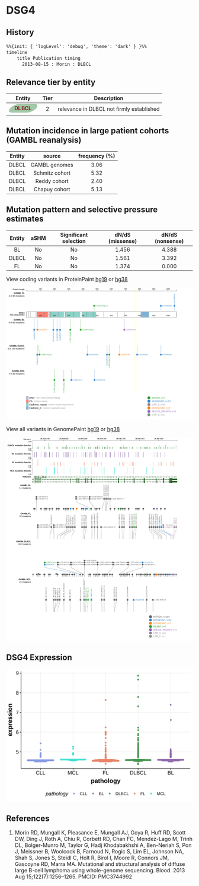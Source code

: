 # DSG4

## History

```mermaid
%%{init: { 'logLevel': 'debug', 'theme': 'dark' } }%%
timeline
    title Publication timing
      2013-08-15 : Morin : DLBCL
```

## Relevance tier by entity

|Entity|Tier|Description                              |
|:------:|:----:|-----------------------------------------|
|![DLBCL](images/icons/DLBCL_tier2.png) |2   |relevance in DLBCL not firmly established|

## Mutation incidence in large patient cohorts (GAMBL reanalysis)

|Entity|source        |frequency (%)|
|:------:|:--------------:|:-------------:|
|DLBCL |GAMBL genomes |3.06         |
|DLBCL |Schmitz cohort|5.32         |
|DLBCL |Reddy cohort  |2.40         |
|DLBCL |Chapuy cohort |5.13         |

## Mutation pattern and selective pressure estimates

|Entity|aSHM|Significant selection|dN/dS (missense)|dN/dS (nonsense)|
|:------:|:----:|:---------------------:|:----------------:|:----------------:|
|BL    |No  |No                   |1.456           |4.388           |
|DLBCL |No  |No                   |1.561           |3.392           |
|FL    |No  |No                   |1.374           |0.000           |




View coding variants in ProteinPaint [hg19](https://morinlab.github.io/LLMPP/GAMBL/DSG4_protein.html)  or [hg38](https://morinlab.github.io/LLMPP/GAMBL/DSG4_protein_hg38.html)

![](images/proteinpaint/DSG4_NM_001134453.svg)

View all variants in GenomePaint [hg19](https://morinlab.github.io/LLMPP/GAMBL/DSG4.html)  or [hg38](https://morinlab.github.io/LLMPP/GAMBL/DSG4_hg38.html)

![](images/proteinpaint/DSG4.svg)

## DSG4 Expression
![](images/gene_expression/DSG4_by_pathology.svg)
<!-- ORIGIN: morinMutationalStructuralAnalysis2013 -->
<!-- DLBCL: morinMutationalStructuralAnalysis2013 -->

## References
1.  Morin RD, Mungall K, Pleasance E, Mungall AJ, Goya R, Huff RD, Scott DW, Ding J, Roth A, Chiu R, Corbett RD, Chan FC, Mendez-Lago M, Trinh DL, Bolger-Munro M, Taylor G, Hadj Khodabakhshi A, Ben-Neriah S, Pon J, Meissner B, Woolcock B, Farnoud N, Rogic S, Lim EL, Johnson NA, Shah S, Jones S, Steidl C, Holt R, Birol I, Moore R, Connors JM, Gascoyne RD, Marra MA. Mutational and structural analysis of diffuse large B-cell lymphoma using whole-genome sequencing. Blood. 2013 Aug 15;122(7):1256–1265. PMCID: PMC3744992
